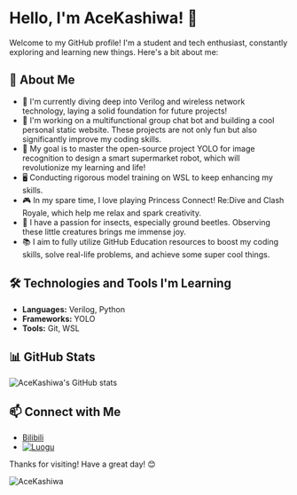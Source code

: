 # Hello, I'm AceKashiwa! 👋

Welcome to my GitHub profile! I'm a student and tech enthusiast, constantly exploring and learning new things. Here's a bit about me:

## 🚀 About Me
- 🌱 I'm currently diving deep into Verilog and wireless network technology, laying a solid foundation for future projects!
- 🤖 I'm working on a multifunctional group chat bot and building a cool personal static website. These projects are not only fun but also significantly improve my coding skills.
- 🎯 My goal is to master the open-source project YOLO for image recognition to design a smart supermarket robot, which will revolutionize my learning and life!
- 🖥️ Conducting rigorous model training on WSL to keep enhancing my skills.
- 🎮 In my spare time, I love playing Princess Connect! Re:Dive and Clash Royale, which help me relax and spark creativity.
- 🐞 I have a passion for insects, especially ground beetles. Observing these little creatures brings me immense joy.
- 📚 I aim to fully utilize GitHub Education resources to boost my coding skills, solve real-life problems, and achieve some super cool things.

## 🛠️ Technologies and Tools I'm Learning
- **Languages:** Verilog, Python
- **Frameworks:** YOLO
- **Tools:** Git, WSL

## 📊 GitHub Stats
![AceKashiwa's GitHub stats](https://github-readme-stats.vercel.app/api?username=AceKashiwa&show_icons=true&theme=radical)

## 📫 Connect with Me
- [Bilibili](https://space.bilibili.com/478710387)
- [![Luogu](https://api.jerryz.com.cn/practice?id=649254&dark_mode=true)](https://www.luogu.com.cn/user/649254)

Thanks for visiting! Have a great day! 😊

<img src="https://api.likepoems.com/counter/get/@AceKashiwa?theme=asoul" alt="AceKashiwa" />
<!---
AceKashiwa/AceKashiwa is a ✨ special ✨ repository because its `README.md` (this file) appears on your GitHub profile.
You can click the Preview link to take a look at your changes.
--->
